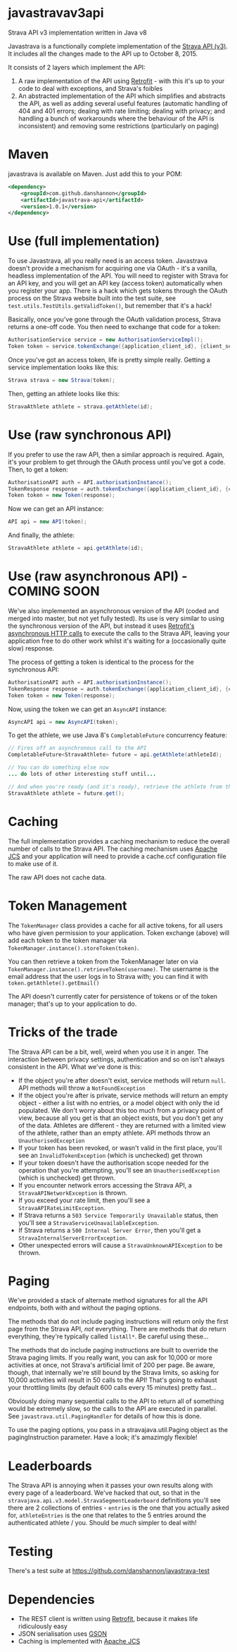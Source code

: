 javastravav3api
===============

Strava API v3 implementation written in Java v8

Javastrava is a functionally complete implementation of the [Strava API (v3)](http://strava.github.io/api/). It includes all the changes made to the API up to October 8, 2015.

It consists of 2 layers which implement the API:

1. A raw implementation of the API using [Retrofit](http://square.github.io/retrofit/) - with this it's up to your code to deal with exceptions, and Strava's foibles
2. An abstracted implementation of the API which simplifies and abstracts the API, as well as adding several useful features (automatic handling of 404 and 401 errors; dealing with rate limiting; dealing with privacy; and handling a bunch of workarounds where the behaviour of the API is inconsistent) and removing some restrictions (particularly on paging)

Maven
=====
javastrava is available on Maven. Just add this to your POM:

```xml
<dependency>
	<groupId>com.github.danshannon</groupId>
	<artifactId>javastrava-api</artifactId>
	<version>1.0.1</version>
</dependency>
```

Use (full implementation)
=========================
To use Javastrava, all you really need is an access token. Javastrava doesn't provide a mechanism for acquiring one via OAuth - it's a vanilla, headless implementation of the API. You will need to register with Strava for an API key, and you will get an API key (access token) automatically when you register your app. There is a hack which gets tokens through the OAuth process on the Strava website built into the test suite, see `test.utils.TestUtils.getValidToken()`, but remember that it's a hack!

Basically, once you've gone through the OAuth validation process, Strava returns a one-off code. You then need to exchange that code for a token:

```java
AuthorisationService service = new AuthorisationServiceImpl();
Token token = service.tokenExchange({application_client_id}, {client_secret}, code);
```

Once you've got an access token, life is pretty simple really. Getting a service implementation looks like this:

```java
Strava strava = new Strava(token);
```

Then, getting an athlete looks like this:

```java
StravaAthlete athlete = strava.getAthlete(id);
```

Use (raw synchronous API)
=============
If you prefer to use the raw API, then a similar approach is required. Again, it's your problem to get through the OAuth process until you've got a code. Then, to get a token:

```java
AuthorisationAPI auth = API.authorisationInstance();
TokenResponse response = auth.tokenExchange({application_client_id}, {client_secret}, code);
Token token = new Token(response);
```

Now we can get an API instance:

```java
API api = new API(token);
```

And finally, the athlete:

```java
StravaAthlete athlete = api.getAthlete(id);
```

Use (raw asynchronous API) - COMING SOON
==========================
We've also implemented an asynchronous version of the API (coded and merged into master, but not yet fully tested). Its use is very similar to using the synchronous version of the API, but instead it uses [Retrofit's asynchronous HTTP calls](http://square.github.io/retrofit/) to execute the calls to the Strava API, leaving your application free to do other work whilst it's waiting for a (occasionally quite slow) response.

The process of getting a token is identical to the process for the synchronous API:

```java
AuthorisationAPI auth = API.authorisationInstance();
TokenResponse response = auth.tokenExchange({application_client_id}, {client_secret}, code);
Token token = new Token(response);
```

Now, using the token we can get an `AsyncAPI` instance:

```java
AsyncAPI api = new AsyncAPI(token);
```

To get the athlete, we use Java 8's `CompletableFuture` concurrency feature:

```java
// Fires off an asynchronous call to the API
CompletableFuture<StravaAthlete> future = api.getAthlete(athleteId);

// You can do something else now
... do lots of other interesting stuff until...

// And when you're ready (and it's ready), retrieve the athlete from the future
StravaAthlete athlete = future.get();
```

Caching
=======
The full implementation provides a caching mechanism to reduce the overall number of calls to the Strava API. The caching mechanism uses [Apache JCS](https://commons.apache.org/proper/commons-jcs/) and your application will need to provide a cache.ccf configuration file to make use of it.

The raw API does not cache data.

Token Management
================
The `TokenManager` class provides a cache for all active tokens, for all users who have given permission to your application. Token exchange (above) will add each token to the token manager via `TokenManager.instance().storeToken(token)`.

You can then retrieve a token from the TokenManager later on via `TokenManager.instance().retrieveToken(username)`. The username is the email address that the user logs in to Strava with; you can find it with `token.getAthlete().getEmail()`

The API doesn't currently cater for persistence of tokens or of the token manager; that's up to your application to do.

Tricks of the trade
===================
The Strava API can be a bit, well, weird when you use it in anger. The interaction between privacy settings, authentication and so on isn't always consistent in the API. What we've done is this:

- If the object you're after doesn't exist, service methods will return `null`. API methods will throw a `NotFoundException`
- If the object you're after is private, service methods will return an empty object - either a list with no entries, or a model object with only the id populated. We don't worry about this too much from a privacy point of view, because all you get is that an object exists, but you don't get any of the data. Athletes are different - they are returned with a limited view of the athlete, rather than an empty athlete. API methods throw an `UnauthorisedException`
- If your token has been revoked, or wasn't valid in the first place, you'll see an `InvalidTokenException` (which is unchecked) get thrown
- If your token doesn't have the authorisation scope needed for the operation that you're attempting, you'll see an `UnauthorisedException` (which is unchecked) get thrown.
- If you encounter network errors accessing the Strava API, a `StravaAPINetworkException` is thrown.
- If you exceed your rate limit, then you'll see a `StravaAPIRateLimitException`.
- If Strava returns a `503 Service Temporarily Unavailable` status, then you'll see a `StravaServiceUnavailableException`.
- If Strava returns a `500 Internal Server Error`, then you'll get a `StravaInternalServerErrorException`.
- Other unexpected errors will cause a `StravaUnknownAPIException` to be thrown.

Paging
======
We've provided a stack of alternate method signatures for all the API endpoints, both with and without the paging options. 

The methods that do not include paging instructions will return only the first page from the Strava API, *not* everything. There are methods that *do* return everything, they're typically called `listAll*`. Be careful using these...

The methods that do include paging instructions are built to override the Strava paging limits. If you really want, you can ask for 10,000 or more activities at once, not Strava's artificial limit of 200 per page. Be aware, though, that internally we're still bound by the Strava limits, so asking for 10,000 activities will result in 50 calls to the API! That's going to exhaust your throttling limits (by default 600 calls every 15 minutes) pretty fast...

Obviously doing many sequential calls to the API to return all of something would be extremely slow, so the calls to the API are executed in parallel. See `javastrava.util.PagingHandler` for details of how this is done.

To use the paging options, you pass in a stravajava.util.Paging object as the pagingInstruction parameter. Have a look; it's amazimgly flexible!

Leaderboards
============
The Strava API is annoying when it passes your own results along with every page of a leaderboard. We've hacked that out, so that in the `stravajava.api.v3.model.StravaSegmentLeaderboard` definitions you'll see there are 2 collections of entries - <code>entries</code> is the one that you actually asked for, <code>athleteEntries</code> is the one that relates to the 5 entries around the authenticated athlete / you. Should be *much* simpler to deal with!

Testing
=======
There's a test suite at https://github.com/danshannon/javastrava-test

Dependencies
============
- The REST client is written using [Retrofit](http://square.github.io/retrofit/), because it makes life ridiculously easy
- JSON serialisation uses [GSON](https://code.google.com/p/google-gson/)
- Caching is implemented with [Apache JCS](https://commons.apache.org/proper/commons-jcs/)

